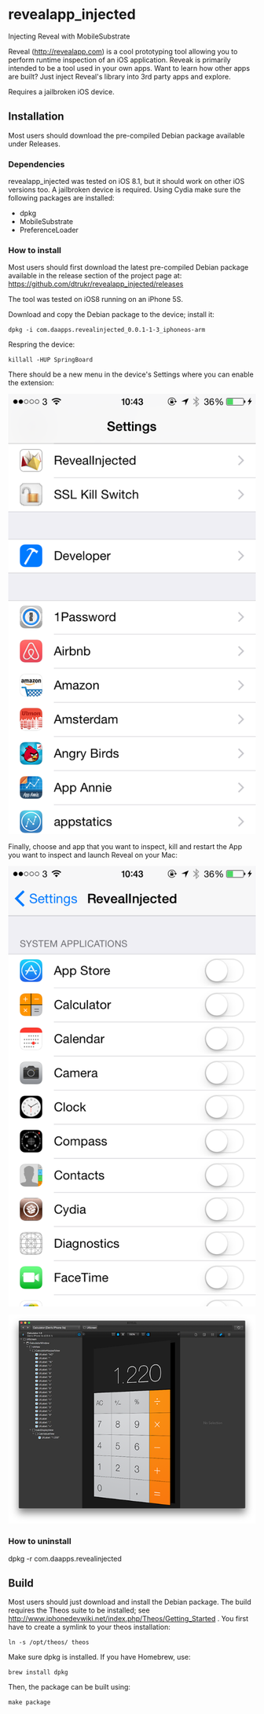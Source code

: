 # revealapp_injected
Injecting Reveal with MobileSubstrate

Reveal (http://revealapp.com) is a cool prototyping tool allowing you to perform runtime inspection of an iOS application. Reveak is primarily intended to be a tool used in your own apps.  Want to learn how other apps are built? Just inject Reveal's library into 3rd party apps and explore.

Requires a jailbroken iOS device.

Installation
------------

Most users should download the pre-compiled Debian package available under Releases.

### Dependencies

revealapp_injected was tested on iOS 8.1, but it should work on other iOS versions too. A jailbroken device
is required. Using Cydia make sure the following packages are installed:
- dpkg
- MobileSubstrate
- PreferenceLoader

### How to install

Most users should first download the latest pre-compiled Debian package available in the release section of the project page at: https://github.com/dtrukr/revealapp_injected/releases

The tool was tested on iOS8 running on an iPhone 5S.

Download and copy the Debian package to the device; install it:  

    dpkg -i com.daapps.revealinjected_0.0.1-1-3_iphoneos-arm

Respring the device:

    killall -HUP SpringBoard

There should be a new menu in the device's Settings where you can
enable the extension:

![Settings](Screenshots/Settings1.png)

Finally, choose and app that you want to inspect, kill and restart the App you want to inspect and launch Reveal on your Mac:

![Settings Reveal App](Screenshots/Settings2.png)

![Calculator inside Reveal App](Screenshots/Calculator.png)

### How to uninstall

 dpkg -r com.daapps.revealinjected


Build
-----

Most users should just download and install the Debian package.
The build requires the Theos suite to be installed;
see http://www.iphonedevwiki.net/index.php/Theos/Getting_Started .
You first have to create a symlink to your theos installation:

    ln -s /opt/theos/ theos

Make sure dpkg is installed. If you have Homebrew, use:

    brew install dpkg

Then, the package can be built using:

    make package
